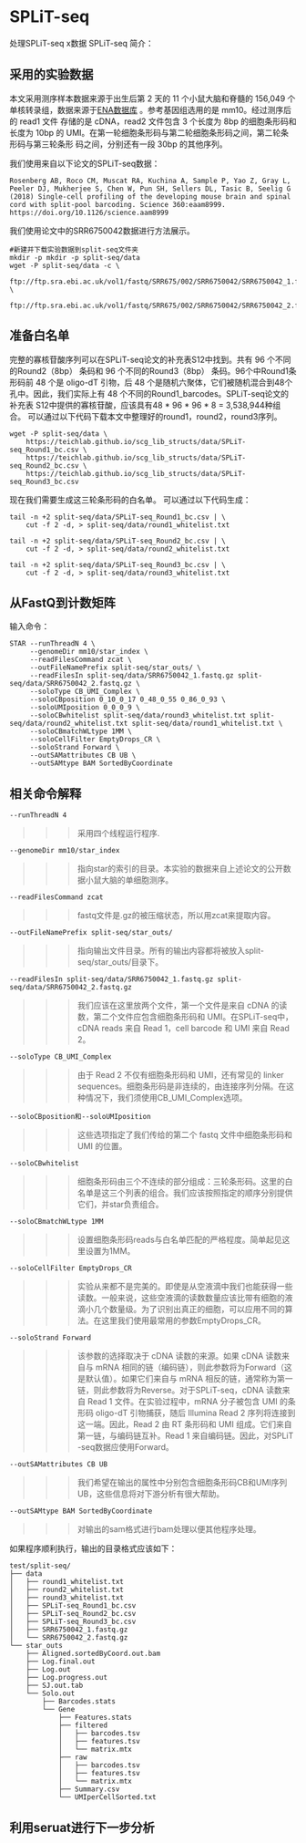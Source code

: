 # SPLiT-seq	
处理SPLiT-seq	x数据
SPLiT-seq	简介：

## 采用的实验数据
本文采用测序样本数据来源于出生后第 2 天的 11 个小鼠大脑和脊髓的 156,049 个单核转录组，数据来源于[ENA数据库](https://www.ebi.ac.uk/ena/browser/view/PRJNA434658?show=reads) 。参考基因组选用的是 mm10。经过测序后的 read1 文件 存储的是 cDNA，read2 文件包含 3 个长度为 8bp 的细胞条形码和长度为 10bp 的 UMI。在第一轮细胞条形码与第二轮细胞条形码之间，第二轮条形码与第三轮条形 码之间，分别还有一段 30bp 的其他序列。

我们使用来自以下论文的SPLiT-seq数据：
```
Rosenberg AB, Roco CM, Muscat RA, Kuchina A, Sample P, Yao Z, Gray L, Peeler DJ, Mukherjee S, Chen W, Pun SH, Sellers DL, Tasic B, Seelig G (2018) Single-cell profiling of the developing mouse brain and spinal cord with split-pool barcoding. Science 360:eaam8999. https://doi.org/10.1126/science.aam8999
```
我们使用论文中的SRR6750042数据进行方法展示。
```
#新建并下载实验数据到split-seq文件夹
mkdir -p mkdir -p split-seq/data
wget -P split-seq/data -c \
    ftp://ftp.sra.ebi.ac.uk/vol1/fastq/SRR675/002/SRR6750042/SRR6750042_1.fastq.gz \
    ftp://ftp.sra.ebi.ac.uk/vol1/fastq/SRR675/002/SRR6750042/SRR6750042_2.fastq.gz
```

## 准备白名单
完整的寡核苷酸序列可以在SPLiT-seq论文的补充表S12中找到。共有 96 个不同的Round2（8bp） 条码和 96 个不同的Round3（8bp） 条码。96个中Round1条形码前 48 个是 oligo-dT 引物，后 48 个是随机六聚体，它们被随机混合到48个孔中。因此，我们实际上有 48 个不同的Round1_barcodes。SPLiT-seq论文的补充表 S12中提供的寡核苷酸，应该具有48 * 96 * 96 * 8 = 3,538,944种组合。
可以通过以下代码下载本文中整理好的round1，round2，round3序列。
```
wget -P split-seq/data \
    https://teichlab.github.io/scg_lib_structs/data/SPLiT-seq_Round1_bc.csv \
    https://teichlab.github.io/scg_lib_structs/data/SPLiT-seq_Round2_bc.csv \
    https://teichlab.github.io/scg_lib_structs/data/SPLiT-seq_Round3_bc.csv
```
现在我们需要生成这三轮条形码的白名单。
可以通过以下代码生成：
```
tail -n +2 split-seq/data/SPLiT-seq_Round1_bc.csv | \
    cut -f 2 -d, > split-seq/data/round1_whitelist.txt

tail -n +2 split-seq/data/SPLiT-seq_Round2_bc.csv | \
    cut -f 2 -d, > split-seq/data/round2_whitelist.txt

tail -n +2 split-seq/data/SPLiT-seq_Round3_bc.csv | \
    cut -f 2 -d, > split-seq/data/round3_whitelist.txt
```


## 从FastQ到计数矩阵
输入命令：
```
STAR --runThreadN 4 \
     --genomeDir mm10/star_index \
     --readFilesCommand zcat \
     --outFileNamePrefix split-seq/star_outs/ \
     --readFilesIn split-seq/data/SRR6750042_1.fastq.gz split-seq/data/SRR6750042_2.fastq.gz \
     --soloType CB_UMI_Complex \
     --soloCBposition 0_10_0_17 0_48_0_55 0_86_0_93 \
     --soloUMIposition 0_0_0_9 \
     --soloCBwhitelist split-seq/data/round3_whitelist.txt split-seq/data/round2_whitelist.txt split-seq/data/round1_whitelist.txt \
     --soloCBmatchWLtype 1MM \
     --soloCellFilter EmptyDrops_CR \
     --soloStrand Forward \
     --outSAMattributes CB UB \
     --outSAMtype BAM SortedByCoordinate
```

## 相关命令解释
`--runThreadN 4`
>>>采用四个线程运行程序.

`--genomeDir mm10/star_index`
>>>指向star的索引的目录。本实验的数据来自上述论文的公开数据小鼠大脑的单细胞测序。

`--readFilesCommand zcat`
>>>fastq文件是.gz的被压缩状态，所以用zcat来提取内容。

`--outFileNamePrefix split-seq/star_outs/`
>>>指向输出文件目录。所有的输出内容都将被放入split-seq/star_outs/目录下。

`--readFilesIn split-seq/data/SRR6750042_1.fastq.gz split-seq/data/SRR6750042_2.fastq.gz`
>>>我们应该在这里放两个文件，第一个文件是来自 cDNA 的读数，第二个文件应包含细胞条形码和 UMI。在SPLiT-seq中，cDNA reads 来自 Read 1，cell barcode 和 UMI 来自 Read 2。

`--soloType CB_UMI_Complex`
>>>由于 Read 2 不仅有细胞条形码和 UMI，还有常见的 linker sequences。细胞条形码是非连续的，由连接序列分隔。在这种情况下，我们须使用CB_UMI_Complex选项。

`--soloCBposition和--soloUMIposition`
>>>这些选项指定了我们传给的第二个 fastq 文件中细胞条形码和 UMI 的位置。

`--soloCBwhitelist`
>>>细胞条形码由三个不连续的部分组成：三轮条形码。这里的白名单是这三个列表的组合。我们应该按照指定的顺序分别提供它们，并star负责组合。

`--soloCBmatchWLtype 1MM`
>>>设置细胞条形码reads与白名单匹配的严格程度。简单起见这里设置为1MM。

`--soloCellFilter EmptyDrops_CR`
>>>实验从来都不是完美的。即使是从空液滴中我们也能获得一些读数。一般来说，这些空液滴的读数数量应该比带有细胞的液滴小几个数量级。为了识别出真正的细胞，可以应用不同的算法。在这里我们使用最常用的参数EmptyDrops_CR。

`--soloStrand Forward`
>>>该参数的选择取决于 cDNA 读数的来源。如果 cDNA 读数来自与 mRNA 相同的链（编码链），则此参数将为Forward（这是默认值）。如果它们来自与 mRNA 相反的链，通常称为第一链，则此参数将为Reverse。对于SPLiT-seq，cDNA 读数来自 Read 1 文件。在实验过程中，mRNA 分子被包含 UMI 的条形码 oligo-dT 引物捕获，随后 Illumina Read 2 序列将连接到这一端。因此，Read 2 由 RT 条形码和 UMI 组成。它们来自第一链，与编码链互补。Read 1 来自编码链。因此，对SPLiT -seq数据应使用Forward。

`--outSAMattributes CB UB`
>>>我们希望在输出的属性中分别包含细胞条形码CB和UMI序列UB，这些信息将对下游分析有很大帮助。

`--outSAMtype BAM SortedByCoordinate`
>>>对输出的sam格式进行bam处理以便其他程序处理。

如果程序顺利执行，输出的目录格式应该如下：
```
test/split-seq/
├── data
│   ├── round1_whitelist.txt
│   ├── round2_whitelist.txt
│   ├── round3_whitelist.txt
│   ├── SPLiT-seq_Round1_bc.csv
│   ├── SPLiT-seq_Round2_bc.csv
│   ├── SPLiT-seq_Round3_bc.csv
│   ├── SRR6750042_1.fastq.gz
│   └── SRR6750042_2.fastq.gz
└── star_outs
    ├── Aligned.sortedByCoord.out.bam
    ├── Log.final.out
    ├── Log.out
    ├── Log.progress.out
    ├── SJ.out.tab
    └── Solo.out
        ├── Barcodes.stats
        └── Gene
            ├── Features.stats
            ├── filtered
            │   ├── barcodes.tsv
            │   ├── features.tsv
            │   └── matrix.mtx
            ├── raw
            │   ├── barcodes.tsv
            │   ├── features.tsv
            │   └── matrix.mtx
            ├── Summary.csv
            └── UMIperCellSorted.txt

```




## 利用seruat进行下一步分析

